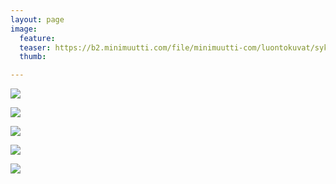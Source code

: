 ```yaml
---
layout: page
image:
  feature:
  teaser: https://b2.minimuutti.com/file/minimuutti-com/luontokuvat/syksy/4/DS60788-245px.jpg
  thumb:

---
```


[![](https://b2.minimuutti.com/file/minimuutti-com/luontokuvat/syksy/4/DS60794-800px.jpg)](https://dl.dropboxusercontent.com/sh/ea1wtnz7z734o12/AADpynu9OuodZTcBnT4iW52va/luontokuvat/syksy/4/DS60794.jpg)

[![](https://b2.minimuutti.com/file/minimuutti-com/luontokuvat/syksy/4/DS60778-800px.jpg)](https://dl.dropboxusercontent.com/sh/ea1wtnz7z734o12/AAACaFe117qgfwLk-VKfIVWPa/luontokuvat/syksy/4/DS60778.jpg)

[![](https://b2.minimuutti.com/file/minimuutti-com/luontokuvat/syksy/4/DS60797-800px.jpg)](https://dl.dropboxusercontent.com/sh/ea1wtnz7z734o12/AAAUmH76SEyS9CjSN1iUvLm8a/luontokuvat/syksy/4/DS60797.jpg)

[![](https://b2.minimuutti.com/file/minimuutti-com/luontokuvat/syksy/4/DS60807-800px.jpg)](https://dl.dropboxusercontent.com/sh/ea1wtnz7z734o12/AABlV_BypfGACNJ9K592s68Ia/luontokuvat/syksy/4/DS60807.jpg)

[![](https://b2.minimuutti.com/file/minimuutti-com/luontokuvat/syksy/4/DS60822-800px.jpg)](https://dl.dropboxusercontent.com/sh/ea1wtnz7z734o12/AABh8DdSlPH2b8Tco619pkaxa/luontokuvat/syksy/4/DS60822.jpg)
